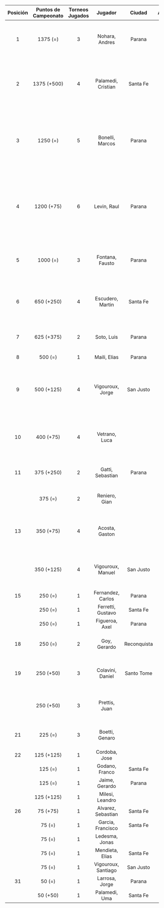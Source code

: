 |  Posición  |  Puntos de Campeonato  |  Torneos Jugados  |       Jugador       |   Ciudad    |  Afiliación  |                            Puntos sumados                            |
|:----------:|:----------------------:|:-----------------:|:-------------------:|:-----------:|:------------:|:--------------------------------------------------------------------:|
|     1      |        1375 (=)        |         3         |   Nohara, Andres    |   Parana    |              |                  500 (T01) + 500 (T05) + 375 (T02)                   |
|     2      |      1375 (+500)       |         4         | Palamedi, Cristian  |  Santa Fe   |   Atemeli    |            500 (T06) + 500 (T03) + 250 (T05) + 125 (T02)             |
|     3      |        1250 (=)        |         5         |   Bonelli, Marcos   |   Parana    |   Aspatem    |      375 (T04) + 375 (T03) + 250 (T05) + 125 (T01) + 125 (T02)       |
|     4      |       1200 (+75)       |         6         |     Levin, Raul     |   Parana    |              | 375 (T05) + 250 (T02) + 250 (T01) + 125 (T04) + 125 (T03) + 75 (T06) |
|     5      |        1000 (=)        |         3         |   Fontana, Fausto   |   Parana    |   Aspatem    |                  500 (T02) + 375 (T01) + 125 (T04)                   |
|     6      |       650 (+250)       |         4         |  Escudero, Martin   |  Santa Fe   |   Atemeli    |             250 (T03) + 250 (T06) + 75 (T01) + 75 (T02)              |
|     7      |       625 (+375)       |         2         |     Soto, Luis      |   Parana    | Tiro Federal |                        375 (T06) + 250 (T02)                         |
|     8      |        500 (=)         |         1         |    Maili, Elias     |   Parana    |   Aspatem    |                              500 (T04)                               |
|     9      |       500 (+125)       |         4         |  Vigouroux, Jorge   |  San Justo  | Tiro Federal |            125 (T05) + 125 (T06) + 125 (T04) + 125 (T03)             |
|     10     |       400 (+75)        |         4         |    Vetrano, Luca    |             |              |             125 (T05) + 125 (T03) + 75 (T04) + 75 (T06)              |
|     11     |       375 (+250)       |         2         |  Gatti, Sebastian   |   Parana    |              |                        250 (T06) + 125 (T04)                         |
|            |        375 (=)         |         2         |    Reniero, Gian    |             |              |                        250 (T03) + 125 (T05)                         |
|     13     |       350 (+75)        |         4         |   Acosta, Gaston    |             |              |              125 (T02) + 75 (T06) + 75 (T05) + 75 (T04)              |
|            |       350 (+125)       |         4         |  Vigouroux, Manuel  |  San Justo  | Tiro Federal |              125 (T06) + 75 (T03) + 75 (T05) + 75 (T04)              |
|     15     |        250 (=)         |         1         |  Fernandez, Carlos  |   Parana    | Tiro Federal |                              250 (T04)                               |
|            |        250 (=)         |         1         |  Ferretti, Gustavo  |  Santa Fe   |   Atemeli    |                              250 (T01)                               |
|            |        250 (=)         |         1         |   Figueroa, Axel    |   Parana    |   Aspatem    |                              250 (T04)                               |
|     18     |        250 (=)         |         2         |    Goy, Gerardo     | Reconquista |    ATMAR     |                        125 (T01) + 125 (T02)                         |
|     19     |       250 (+50)        |         3         |  Colavini, Daniel   | Santo Tome  |   Atemeli    |                   125 (T05) + 75 (T03) + 50 (T06)                    |
|            |       250 (+50)        |         3         |    Prettis, Juan    |             |              |                   125 (T01) + 75 (T04) + 50 (T06)                    |
|     21     |        225 (=)         |         3         |   Boetti, Genaro    |             |              |                    75 (T03) + 75 (T05) + 75 (T04)                    |
|     22     |       125 (+125)       |         1         |    Cordoba, Jose    |             |              |                              125 (T06)                               |
|            |        125 (=)         |         1         |   Godano, Franco    |  Santa Fe   |   ATEMELI    |                              125 (T01)                               |
|            |        125 (=)         |         1         |   Jaime, Gerardo    |   Parana    |   Aspatem    |                              125 (T03)                               |
|            |       125 (+125)       |         1         |   Milesi, Leandro   |             |              |                              125 (T06)                               |
|     26     |        75 (+75)        |         1         | Alvarez, Sebastian  |  Santa Fe   |   Atemeli    |                               75 (T06)                               |
|            |         75 (=)         |         1         |  Garcia, Francisco  |  Santa Fe   |   Atemeli    |                               75 (T03)                               |
|            |         75 (=)         |         1         |   Ledesma, Jonas    |             |              |                               75 (T04)                               |
|            |         75 (=)         |         1         |   Mendieta, Elias   |  Santa Fe   |              |                               75 (T05)                               |
|            |         75 (=)         |         1         | Vigouroux, Santiago |  San Justo  | Tiro Federal |                               75 (T04)                               |
|     31     |         50 (=)         |         1         |   Larrosa, Jorge    |   Parana    | Tiro Federal |                               50 (T01)                               |
|            |        50 (+50)        |         1         |    Palamedi, Uma    |  Santa Fe   |   Atemeli    |                               50 (T06)                               |